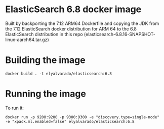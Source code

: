 # ElasticSearch 6.8 docker image

Built by backporting the 7.12 ARM64 Dockerfile and copying the JDK from the 7.12 ElasticSearch docker distribution for ARM 64 to the 6.8 ElasticSearch distribution in this repo (elasticsearch-6.8.16-SNAPSHOT-linux-aarch64.tar.gz)

# Building the image
```
docker build . -t elyalvarado/elasticsearch:6.8
```

# Running the image
To run it:

```
docker run -p 9200:9200 -p 9300:9300 -e "discovery.type=single-node"  -e "xpack.ml.enabled=false" elyalvarado/elasticsearch:6.8
```
